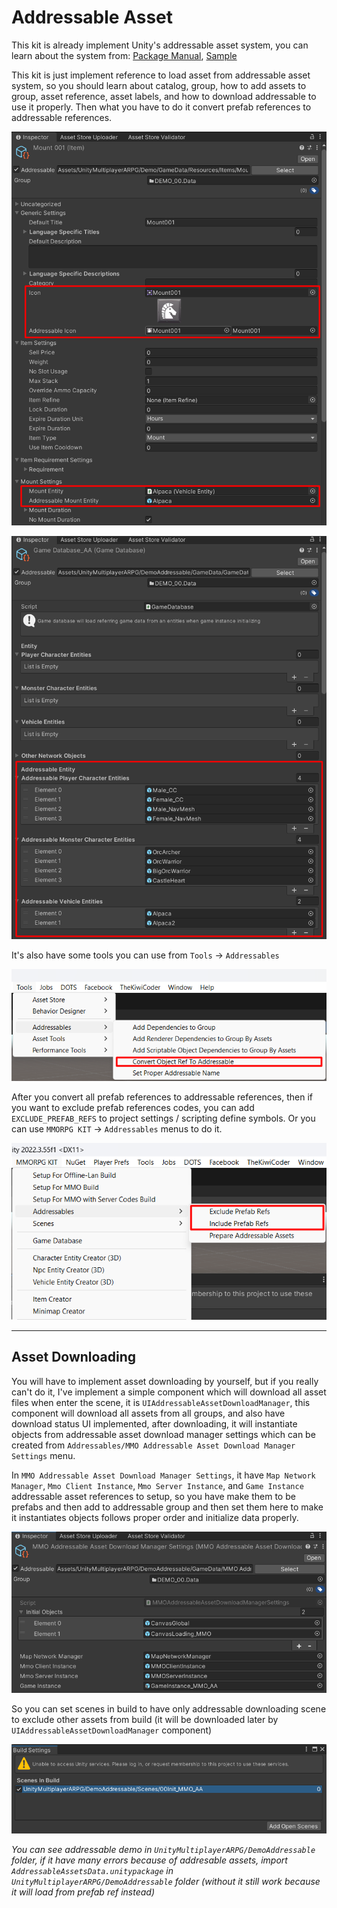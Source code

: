 # Addressable Asset

This kit is already implement Unity's addressable asset system, you can learn about the system from: [Package Manual](https://docs.unity3d.com/Packages/com.unity.addressables@1.23/manual/index.html), [Sample](https://github.com/Unity-Technologies/Addressables-Sample)

This kit is just implement reference to load asset from addressable asset system, so you should learn about catalog, group, how to add assets to group, asset reference, asset labels, and how to download addressable to use it properly. Then what you have to do it convert prefab references to addressable references.

![](../images/179/001.png)

![](../images/179/001-02.png)

It's also have some tools you can use from `Tools` -> `Addressables`

![](../images/179/002.png)

After you convert all prefab references to addressable references, then if you want to exclude prefab references codes, you can add `EXCLUDE_PREFAB_REFS` to project settings / scripting define symbols. Or you can use `MMORPG KIT` -> `Addressables` menus to do it.

![](../images/179/003.png)

* * *

## Asset Downloading

You will have to implement asset downloading by yourself, but if you really can't do it, I've implement a simple component which will download all asset files when enter the scene, it is `UIAddressableAssetDownloadManager`, this component will download all assets from all groups, and also have download status UI implemented, after downloading, it will instantiate objects from addressable asset download manager settings which can be created from `Addressables/MMO Addressable Asset Download Manager Settings` menu.

In `MMO Addressable Asset Download Manager Settings`, it have `Map Network Manager`, `Mmo Client Instance`, `Mmo Server Instance`, and `Game Instance` addressable asset references to setup, so you have make them to be prefabs and then add to addressable group and then set them here to make it instantiates objects follows proper order and initialize data properly.

![](../images/179/004.png)

So you can set scenes in build to have only addressable downloading scene to exclude other assets from build (it will be downloaded later by `UIAddressableAssetDownloadManager` component)

![](../images/179/005.png)

*You can see addressable demo in `UnityMultiplayerARPG/DemoAddressable` folder, if it have many errors because of addresable assets, import `AddressableAssetsData.unitypackage` in `UnityMultiplayerARPG/DemoAddressable` folder (without it still work because it will load from prefab ref instead)*
